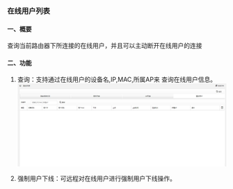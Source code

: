 
### 在线用户列表
#### 一、概要
 查询当前路由器下所连接的在线用户，并且可以主动断开在线用户的连接

#### 二、功能
1. 查询：支持通过在线用户的设备名,IP,MAC,所属AP来 查询在线用户信息。
![ALERT TEXT](/images/online_list.jpg)

2. 强制用户下线：可远程对在线用户进行强制用户下线操作。